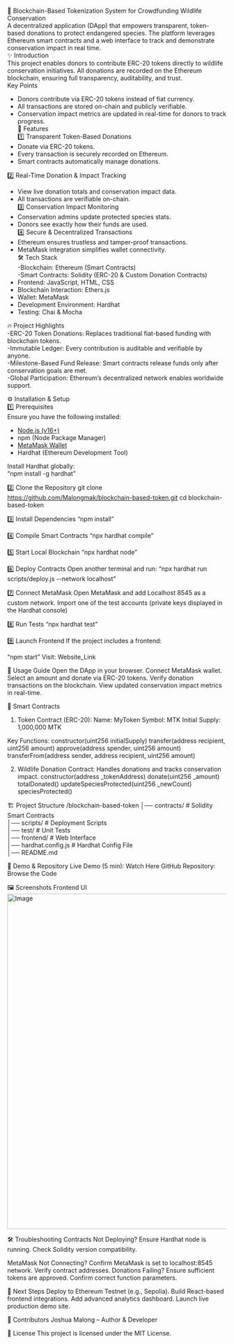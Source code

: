 🦏 Blockchain-Based Tokenization System for Crowdfunding Wildlife Conservation  
A decentralized application (DApp) that empowers transparent, token-based donations to protect endangered species. The platform leverages Ethereum smart contracts and a web interface to track and demonstrate conservation impact in real time.  
✨ Introduction  
This project enables donors to contribute ERC-20 tokens directly to wildlife conservation initiatives. All donations are recorded on the Ethereum blockchain, ensuring full transparency, auditability, and trust.  
Key Points
- Donors contribute via ERC-20 tokens instead of fiat currency.  
- All transactions are stored on-chain and publicly verifiable.  
- Conservation impact metrics are updated in real-time for donors to track progress.  
🚀 Features  
1️⃣ Transparent Token-Based Donations 
- Donate via ERC-20 tokens.  
- Every transaction is securely recorded on Ethereum.  
- Smart contracts automatically manage donations.  

2️⃣ Real-Time Donation & Impact Tracking
- View live donation totals and conservation impact data.  
- All transactions are verifiable on-chain.  
3️⃣ Conservation Impact Monitoring  
- Conservation admins update protected species stats.  
- Donors see exactly how their funds are used.  
4️⃣ Secure & Decentralized Transactions  
- Ethereum ensures trustless and tamper-proof transactions.  
- MetaMask integration simplifies wallet connectivity.  
🛠 Tech Stack  
-Blockchain: Ethereum (Smart Contracts)  
-Smart Contracts: Solidity (ERC-20 & Custom Donation Contracts)  
- Frontend: JavaScript, HTML, CSS  
- Blockchain Interaction: Ethers.js  
- Wallet: MetaMask  
- Development Environment: Hardhat  
- Testing: Chai & Mocha  

 🔥 Project Highlights  
-ERC-20 Token Donations: Replaces traditional fiat-based funding with blockchain tokens.  
-Immutable Ledger: Every contribution is auditable and verifiable by anyone.  
-Milestone-Based Fund Release: Smart contracts release funds only after conservation goals are met.  
-Global Participation: Ethereum’s decentralized network enables worldwide support.

⚙ Installation & Setup  
1️⃣ Prerequisites  
Ensure you have the following installed:  
- [Node.js (v16+)](https://nodejs.org/)  
- npm (Node Package Manager)  
- [MetaMask Wallet](https://metamask.io/)  
- Hardhat (Ethereum Development Tool)
  
Install Hardhat globally:  
“npm install -g hardhat”

2️⃣ Clone the Repository
git clone https://github.com/Malongmak/blockchain-based-token.git
cd blockchain-based-token

3️⃣ Install Dependencies
“npm install”

4️⃣ Compile Smart Contracts
“npx hardhat compile”

5️⃣ Start Local Blockchain
“npx hardhat node”

6️⃣ Deploy Contracts
Open another terminal and run:
“npx hardhat run scripts/deploy.js --network localhost”

7️⃣ Connect MetaMask
Open MetaMask and add Localhost 8545 as a custom network.
Import one of the test accounts (private keys displayed in the Hardhat console)

8️⃣ Run Tests
“npx hardhat test”

9️⃣ Launch Frontend
If the project includes a frontend:

“npm start”
Visit: Website_Link

🧩 Usage Guide
Open the DApp in your browser.
Connect MetaMask wallet.
Select an amount and donate via ERC-20 tokens.
Verify donation transactions on the blockchain.
View updated conservation impact metrics in real-time.

📄 Smart Contracts
1. Token Contract (ERC-20):
Name: MyToken
Symbol: MTK
Initial Supply: 1,000,000 MTK


Key Functions:
constructor(uint256 initialSupply)
transfer(address recipient, uint256 amount)
approve(address spender, uint256 amount)
transferFrom(address sender, address recipient, uint256 amount)

2. Wildlife Donation Contract:
Handles donations and tracks conservation impact.
constructor(address _tokenAddress)
donate(uint256 _amount)
totalDonated()
updateSpeciesProtected(uint256 _newCount)
speciesProtected()

🏗 Project Structure
/blockchain-based-token
│── contracts/        # Solidity Smart Contracts  
│── scripts/          # Deployment Scripts  
│── test/             # Unit Tests  
│── frontend/         # Web Interface  
│── hardhat.config.js # Hardhat Config File  
│── README.md

🎥 Demo & Repository
Live Demo (5 min): Watch Here
GitHub Repository: Browse the Code

🖼 Screenshots
Frontend UI
<img width="1366" height="768" alt="Image" src="https://github.com/user-attachments/assets/57e3fa6b-d831-4401-a8b4-f1c99b9120f2" />

🛠 Troubleshooting
Contracts Not Deploying?
Ensure Hardhat node is running.
Check Solidity version compatibility.

MetaMask Not Connecting?
Confirm MetaMask is set to localhost:8545 network.
Verify contract addresses.
Donations Failing?
Ensure sufficient tokens are approved.
Confirm correct function parameters.

🚀 Next Steps
Deploy to Ethereum Testnet (e.g., Sepolia).
Build React-based frontend integrations.
Add advanced analytics dashboard.
Launch live production demo site.

👤 Contributors
Joshua Malong – Author & Developer

📜 License
This project is licensed under the MIT License.


